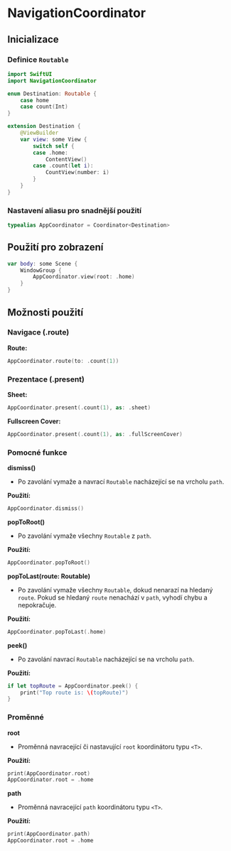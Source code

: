 # NavigationCoordinator

## Inicializace

### Definice `Routable`

```swift
import SwiftUI
import NavigationCoordinator

enum Destination: Routable {
    case home
    case count(Int)
}

extension Destination {
    @ViewBuilder
    var view: some View {
        switch self {
        case .home:
            ContentView()
        case .count(let i):
            CountView(number: i)
        }
    }
}
```

### Nastavení aliasu pro snadnější použití

```swift
typealias AppCoordinator = Coordinator<Destination>
```

## Použití pro zobrazení

```swift
var body: some Scene {
    WindowGroup {
        AppCoordinator.view(root: .home)
    }
}
```

## Možnosti použití

### Navigace (.route)

**Route:**
```swift
AppCoordinator.route(to: .count(1))
```

### Prezentace (.present)

**Sheet:**
```swift
AppCoordinator.present(.count(1), as: .sheet)
```

**Fullscreen Cover:**
```swift
AppCoordinator.present(.count(1), as: .fullScreenCover)
```

### Pomocné funkce

**dismiss()**
- Po zavolání vymaže a navrací `Routable` nacházející se na vrcholu `path`.

**Použití:**
```swift
AppCoordinator.dismiss()
```

**popToRoot()**
- Po zavolání vymaže všechny `Routable` z `path`.

**Použití:**
```swift
AppCoordinator.popToRoot()
```

**popToLast(route: Routable)**
- Po zavolání vymaže všechny `Routable`, dokud nenarazí na hledaný `route`. Pokud se hledaný `route` nenachází v `path`, vyhodí chybu a nepokračuje.

**Použití:**
```swift
AppCoordinator.popToLast(.home)
```

**peek()**
- Po zavolání navrací `Routable` nacházející se na vrcholu `path`.

**Použití:**
```swift
if let topRoute = AppCoordinator.peek() {
    print("Top route is: \(topRoute)")
}
```

### Proměnné

**root**
- Proměnná navracející či nastavující `root` koordinátoru typu `<T>`.

**Použití:**
```swift
print(AppCoordinator.root)
AppCoordinator.root = .home
```

**path**
- Proměnná navracející `path` koordinátoru typu `<T>`.

**Použití:**
```swift
print(AppCoordinator.path)
AppCoordinator.root = .home
```
